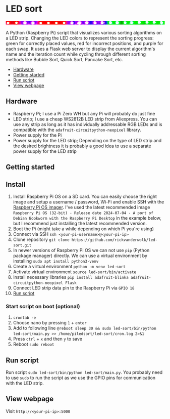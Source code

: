 # LED sort

![LED-strip](IMG_0458.png)

A Python (Raspberry Pi) script that visualizes various sorting algorithms on a LED strip. Changing the LED colors to represent the sorting progress: green for correctly placed values, red for incorrect positions, and purple for each swap. It uses a Flask web server to display the current algorithm's name and the iteration count while cycling through different sorting methods like Bubble Sort, Quick Sort, Pancake Sort, etc.

- [Hardware](#hardware)
- [Getting started](#getting-started)
- [Run script](#run-script)
- [View webpage](#view-webpage)

<a id="hardware"></a>
## Hardware

- Raspberry Pi; I use a Pi Zero WH but any Pi will probably do just fine
- LED strip; I use a cheap WS2812B LED strip from Aliexpress. You can use any strip as long as it has individually addressable RGB LEDs and is compatible with the `adafruit-circuitpython-neopixel` library.
- Power supply for the Pi
- Power supply for the LED strip; Depending on the type of LED strip and the desired brightness it is probably a good idea to use a separate power supply for the LED strip

<a id="#getting-started"></a>
## Getting started

## Install

1. Install Raspberry Pi OS on a SD card. You can easily choose the right image and setup a username / password, Wi-Fi and enable SSH with the [Raspberry Pi OS imager](https://www.raspberrypi.com/software/). I've used the latest recommended image `Raspberry Pi OS (32-bit) - Release date 2024-07-04 - A port of Debian Bookworm with the Raspberry Pi Desktop` in the example below, but I recommend just installing the latest recommended version.
2. Boot the Pi (might take a while depending on which Pi you're using)
3. Connect via SSH `ssh <your-pi-username>@<your-pi-ip>`
4. Clone repository `git clone https://github.com/rickvanderwolk/led-sort.git`
5. In newer versions of Raspberry Pi OS we can not use `pip` (Python package manager) directly. We can use a virtual environment by installing `sudo apt install python3-venv`
6. Create a virtual environment `python -m venv led-sort`
7. Activate virtual environment `source led-sort/bin/activate`
8. Install necessary libraries `pip install adafruit-blinka adafruit-circuitpython-neopixel Flask`
9. Connect LED strip data pin to the Raspberry Pi via `GPIO 18`
10. [Run script](#run-script)

### Start script on boot (optional)

1. `crontab -e`
2. Choose nano by pressing `1` + `enter`
3. Add to following line `@reboot sleep 30 && sudo led-sort/bin/python led-sort/main.py >> /home/piledsort/led-sort/cron.log 2>&1`
4. Press `ctrl` + `x` and then `y` to save
5. Reboot `sudo reboot`

<a id="#run-script"></a>
## Run script

Run script `sudo led-sort/bin/python led-sort/main.py`. You probably need to use `sudo` to run the script as we use the GPIO pins for communication with the LED strip.

<a id="#view-webpage"></a>
## View webpage

Visit `http://<your-pi-ip>:5000`
